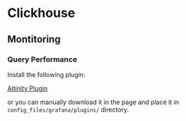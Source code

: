 # Clickhouse

## Montitoring

### Query Performance

Install the following plugin:

[Altinity Plugin](https://grafana.com/grafana/plugins/vertamedia-clickhouse-datasource)

or you can manually download it in the page and place it in `config_files/grafana/plugins/` directory.
